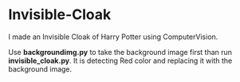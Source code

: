 # Invisible-Cloak
I made an Invisible Cloak of Harry Potter using ComputerVision.

Use **backgroundimg.py** to take the background image first than run **invisible_cloak.py**.
It is detecting Red color and replacing it with the background image.
